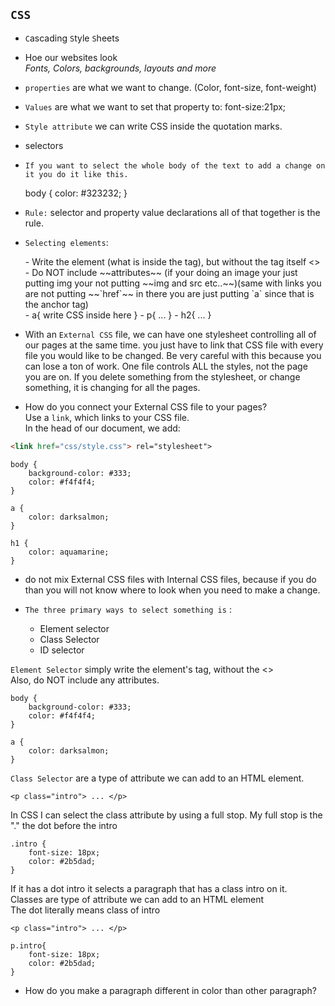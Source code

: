 ## `CSS`
- `C`ascading `S`tyle `S`heets
- Hoe our websites look <br>
    *Fonts, Colors, backgrounds, layouts and more*


- `properties` are what we want to change. (Color, font-size, font-weight)
- `Values` are what we want to set that property to: font-size:21px;

- `Style attribute` we can write CSS inside the quotation marks.
<p style="">
<style ="font-size:21px">

<html>
    <head>
        <title>Introduction to CSS</title>
    </head>
    <body>
        <h1 style="font-size: 70px; color: red;">Cascading Style Sheets</h1>
        <p>We use CSS to add style to our HTML documents.</p>
        <p style="color: blue">There are a few different ways to add CSS to a document, but for time being we'll be using <em>inline</em> CSS.</p>
        <h2 style="background-color: purple; color: white;">Inline CSS</h2>
        <p>Inline CSS is written directly in our HTML using a style attribute.</p>
        <p>We can style any element using inline styles, from the body to headings and paragraphs, <a href="#">as well as links</a> and strong and em tags too!</p>
    </body>
</html>

- CSS is always separated by a colon `:`
- The value is always followed by a semicolon `;`
- we can write CSS inside a style attribute `<em>inline</em>`

`Basic Styles`
- `font-size` - sets the font size. px (pixels)
- `color` - Changes the color of the text
- `background-color` - sets the background color 
- `text-align` - Align the text to the left, center, or right

- Colors can be set with keywords, hex codes, rgb and hsl values
- `keywords` - "red", "steelblue", "hotpink"
- `hex` - hexadecimal values: #7ab0fb; 
- `rgb` - Red, Green, Blue rgb(0,255,0)
- `hsl` - Hue, Saturation, Lightness hsl (240, 100%, 75%) (hue 240, saturation 100%, lightness hsl 75%)

<!-- we can use an internal style sheet that is placed in the head of our pages -->

<head>
    <style>
        CSS goes here
    </style>
</head>

<!--How do we chose what we want to style?-->
- selectors
- `If you want to select the whole body of the text to add a change on it you do it like this.`

    body {
        color: #323232;
    }

- `Rule:` selector and property value declarations all of that together is the rule.

- `Selecting elements`: 
<ul>
- Write the element (what is inside the tag), but without the tag itself <> <br>
- Do NOT include ~~attributes~~ (if your doing an image your just putting img your not putting ~~img and src etc..~~)(same with links you are not putting ~~`href`~~ in there you are just putting `a` since that is the anchor tag)<br>
- a{ write CSS inside here }
- p{ ... }
- h2{ ... }
</ul>

- With an `External CSS` file, we can have one stylesheet controlling all of our pages at the same time. you just have to link that CSS file with every file you would like to be changed. Be very careful with this because you can lose a ton of work.
One file controls ALL the styles, not the page you are on. If you delete something from the stylesheet, or change something, it is changing for all the pages.  

- How do you connect your External CSS file to your pages?<br>
Use a `link`, which links to your CSS file. <br>
In the head of our document, we add: <br>
```html 
<link href="css/style.css"> rel="stylesheet">
```
```
body {
    background-color: #333; 
    color: #f4f4f4;
}

a {
    color: darksalmon;
}

h1 {
    color: aquamarine;
}
```

- do not mix External CSS files with Internal CSS files, because if you do than you will not know where to look when you need to make a change. 


- `The three primary ways to select something is` :
<ul>
 
- Element selector<br>
- Class Selector <br>
- ID selector <br>

</ul>

`Element Selector` simply write the element's tag, without the <> <br>
Also, do NOT include any attributes.
```
body {
    background-color: #333; 
    color: #f4f4f4;
}

a {
    color: darksalmon;
}
```

`Class Selector` are a type of attribute we can add to an HTML element. 
```
<p class="intro"> ... </p>
```
In CSS I can select the class attribute by using a full stop. My full stop is the "." the dot before the intro
```
.intro {
    font-size: 18px;
    color: #2b5dad;
}
```
If it has a dot intro it selects a paragraph that has a class intro on it. <br>
Classes are type of attribute we can add to an HTML element<br>
The dot literally means class of intro
```
<p class="intro"> ... </p>
```
```
p.intro{
    font-size: 18px;
    color: #2b5dad;
}
```

- How do you make a paragraph different in color than other paragraph? 

